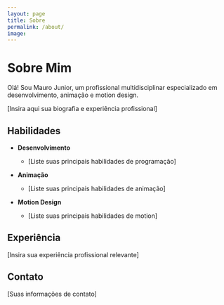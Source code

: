 ```yaml
---
layout: page
title: Sobre
permalink: /about/
image: 
---
```


# Sobre Mim

Olá! Sou Mauro Junior, um profissional multidisciplinar especializado em desenvolvimento, animação e motion design. 

[Insira aqui sua biografia e experiência profissional]

## Habilidades

- **Desenvolvimento**
  - [Liste suas principais habilidades de programação]

- **Animação**
  - [Liste suas principais habilidades de animação]

- **Motion Design**
  - [Liste suas principais habilidades de motion]

## Experiência

[Insira sua experiência profissional relevante]

## Contato

[Suas informações de contato]